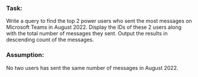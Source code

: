 ### Task:
Write a query to find the top 2 power users who sent the most messages on Microsoft Teams in August 2022. Display the IDs of these 2 users along with the total number of messages they sent. Output the results in descending count of the messages.

### Assumption:
No two users has sent the same number of messages in August 2022.
